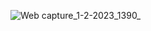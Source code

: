 ![Web capture_1-2-2023_1390_](https://user-images.githubusercontent.com/114738289/215981487-30368cd3-fb61-4f8e-9c4e-ccab602b96d7.jpeg)
